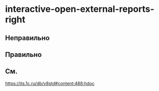 # interactive-open-external-reports-right

## Неправильно

## Правильно

## См.

https://its.1c.ru/db/v8std#content:488:hdoc